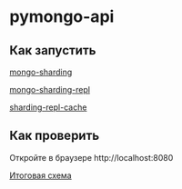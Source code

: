 # pymongo-api

## Как запустить

[mongo-sharding](mongo-sharding/README.md)

[mongo-sharding-repl](mongo-sharding-repl/README.md)

[sharding-repl-cache](sharding-repl-cache/README.md)

## Как проверить

Откройте в браузере http://localhost:8080

[Итоговая схема](diagram.drawio)